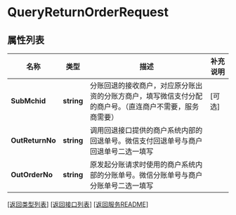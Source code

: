 # QueryReturnOrderRequest

## 属性列表

名称 | 类型 | 描述 | 补充说明
------------ | ------------- | ------------- | -------------
**SubMchid** | **string** | 分账回退的接收商户，对应原分账出资的分账方商户，填写微信支付分配的商户号。（直连商户不需要，服务商需要） | [可选] 
**OutReturnNo** | **string** | 调用回退接口提供的商户系统内部的回退单号。微信支付回退单号与商户回退单号二选一填写 | 
**OutOrderNo** | **string** | 原发起分账请求时使用的商户系统内部的分账单号。微信分账单号与商户分账单号二选一填写 | 

[\[返回类型列表\]](README.md#类型列表)
[\[返回接口列表\]](README.md#接口列表)
[\[返回服务README\]](README.md)



